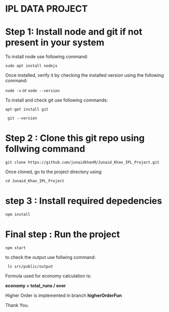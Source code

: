 
# IPL DATA PROJECT

# Step 1: Install node and git if not present in your system

To install node use following command:

`
sudo apt install nodejs
`

Once installed, verify it by checking the installed version using the following command:

` node -v ` or ` node --version `

To install and check git use following commands:

` apt-get install git `

` git --version`

# Step 2 : Clone this git repo using follwing command

` git clone https://github.com/junaidkhanM/Junaid_Khan_IPL_Project.git `

Once cloned, go to the project directory using

` cd Junaid_Khan_IPL_Project `

# step 3 : Install required depedencies

` npm install `

# Final step : Run the project

` npm start `

to check the output use follwing command:

` ls src/public/output`


Formula used for economy calculation is:

**economy = total_runs / over**

Higher Order is implemented in branch **higherOrderFun**

Thank You. 


